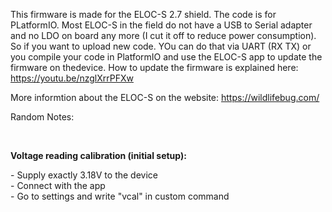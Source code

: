 This firmware is made for the ELOC-S 2.7 shield.
The code is for PLatformIO. Most ELOC-S in the field do not have a USB to Serial adapter and no LDO on board any more (I cut it off to reduce power consumption). So if you want to upload new code. YOu can do that via UART (RX TX) or you compile your code in PlatformIO and use the ELOC-S app to update the firmware on thedevice. How to update the firmware is explained here: https://youtu.be/nzglXrrPFXw

More informtion about the ELOC-S on the website: https://wildlifebug.com/

<p>Random Notes:</p>
<p>&nbsp;</p>
<p><strong>Voltage reading calibration (initial setup):</strong></p>
<p>- Supply exactly 3.18V to the device<br />- Connect with the app <br />- Go to settings and write "vcal" in custom command</p>
